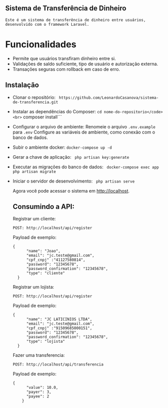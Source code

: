 ## Sistema de Transferência de Dinheiro
    Este é um sistema de transferência de dinheiro entre usuários, desenvolvido com o framework Laravel.

# Funcionalidades

* Permite que usuários transfiram dinheiro entre si.
* Validações de saldo suficiente, tipo de usuário e autorização externa.
* Transações seguras com rollback em caso de erro.
  

## Instalação

* Clonar o repositório:
            ``` https://github.com/LeonardoCasanova/sistema-de-transferencia.git```
* Instalar as dependências do Composer:
            ``` cd nome-do-repositorio</code><br>
            ``` composer install```
* Configurar o arquivo de ambiente:
            Renomeie o arquivo ``` .env.example ``` para  ```.env```
            Configure as variáveis de ambiente, como conexão com o banco de dados.
* Subir o ambiente docker:
            ``` docker-compose up -d ```    
* Gerar a chave de aplicação:
            ``` php artisan key:generate```
* Executar as migrações do banco de dados:
            ``` docker-compose exec app php artisan migrate```
* Iniciar o servidor de desenvolvimento:
            ``` php artisan serve```

    <p>Agora você pode acessar o sistema em <a href="http://localhost">http://localhost</a>.</p>

    <h2>Consumindo a API:</h2>
    <p>Registrar um cliente:</p>
    <code>POST: http://localhost/api/register</code><br>
    <p>Payload de exemplo:</p>
    <code>{
        "name": "Joao",
        "email": "jc.teste@gmail.com",
        "cpf_cnpj" :"41127580814",
        "password": "12345678",
        "password_confirmation": "12345678",
        "type": "cliente"
    }</code><br>
    <p>Registrar um lojista:</p>
    <code>POST: http://localhost/api/register</code><br>
    <p>Payload de exemplo:</p>
    <code>{
        "name": "JC LATICINIOS LTDA",
        "email": "jc.teste@gmail.com",
        "cpf_cnpj" :"91509685000151",
        "password": "12345678",
        "password_confirmation": "12345678",
        "type": "lojista"
    }</code><br>
    <p>Fazer uma transferencia:</p>
    <code>POST: http://localhost/api/transferencia</code><br>
    <p>Payload de exemplo:</p>
    <code>{
        "value": 10.0,
        "payer": 3,
        "payee": 2
      }</code><br>